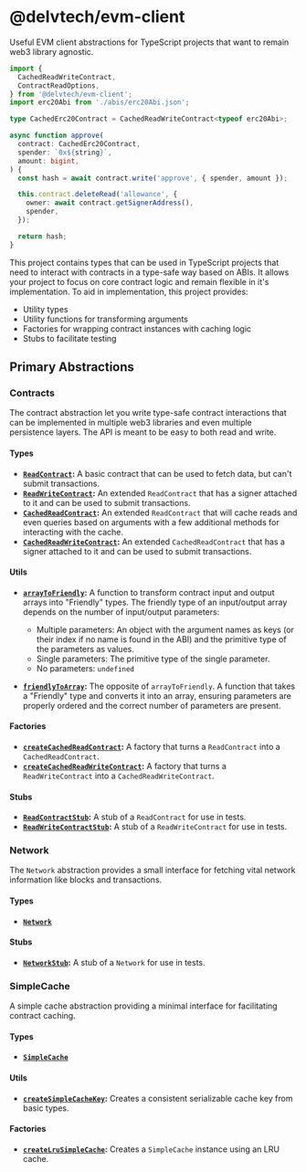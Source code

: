 # @delvtech/evm-client

Useful EVM client abstractions for TypeScript projects that want to remain web3
library agnostic.

```ts
import {
  CachedReadWriteContract,
  ContractReadOptions,
} from '@delvtech/evm-client';
import erc20Abi from './abis/erc20Abi.json';

type CachedErc20Contract = CachedReadWriteContract<typeof erc20Abi>;

async function approve(
  contract: CachedErc20Contract,
  spender: `0x${string}`,
  amount: bigint,
) {
  const hash = await contract.write('approve', { spender, amount });

  this.contract.deleteRead('allowance', {
    owner: await contract.getSignerAddress(),
    spender,
  });

  return hash;
}
```

This project contains types that can be used in TypeScript projects that need to
interact with contracts in a type-safe way based on ABIs. It allows your project
to focus on core contract logic and remain flexible in it's implementation. To
aid in implementation, this project provides:

- Utility types
- Utility functions for transforming arguments
- Factories for wrapping contract instances with caching logic
- Stubs to facilitate testing

## Primary Abstractions

### Contracts

The contract abstraction let you write type-safe contract interactions that can
be implemented in multiple web3 libraries and even multiple persistence layers.
The API is meant to be easy to both read and write.

#### Types

- **[`ReadContract`](./src/contract/types/Contract.ts):** A basic contract that
  can be used to fetch data, but can't submit transactions.
- **[`ReadWriteContract`](./src/contract/types/Contract.ts):** An extended
  `ReadContract` that has a signer attached to it and can be used to submit
  transactions.
- **[`CachedReadContract`](./src/contract/types/CachedContract.ts):** An
  extended `ReadContract` that will cache reads and even queries based on
  arguments with a few additional methods for interacting with the cache.
- **[`CachedReadWriteContract`](./src/contract/types/CachedContract.ts):** An
  extended `CachedReadContract` that has a signer attached to it and can be used
  to submit transactions.

#### Utils

- **[`arrayToFriendly`](./src/contract/utils/arrayToFriendly.ts):** A function
  to transform contract input and output arrays into "Friendly" types. The
  friendly type of an input/output array depends on the number of input/output
  parameters:

  - Multiple parameters: An object with the argument names as keys (or their
    index if no name is found in the ABI) and the primitive type of the
    parameters as values.
  - Single parameters: The primitive type of the single parameter.
  - No parameters: `undefined`

- **[`friendlyToArray`](./src/contract/utils/friendlyToArray.ts):** The opposite
  of `arrayToFriendly`. A function that takes a "Friendly" type and converts it
  into an array, ensuring parameters are properly ordered and the correct number
  of parameters are present.

#### Factories

- **[`createCachedReadContract`](./src/contract/factories/createCachedReadContract.ts):**
  A factory that turns a `ReadContract` into a `CachedReadContract`.
- **[`createCachedReadWriteContract`](./src/contract/factories/createCachedReadWriteContract.ts):**
  A factory that turns a `ReadWriteContract` into a `CachedReadWriteContract`.

#### Stubs

- **[`ReadContractStub`](./src/contract/stubs/ReadContractStub.ts):** A stub of
  a `ReadContract` for use in tests.
- **[`ReadWriteContractStub`](./src/contract/stubs/ReadWriteContractStub.ts):**
  A stub of a `ReadWriteContract` for use in tests.

### Network

The `Network` abstraction provides a small interface for fetching vital network
information like blocks and transactions.

#### Types

- **[`Network`](./src/network/types/Network.ts)**

#### Stubs

- **[`NetworkStub`](./src/network/stubs/NetworkStub.ts):** A stub of a
  `Network` for use in tests.

### SimpleCache

A simple cache abstraction providing a minimal interface for facilitating contract
caching.

#### Types

- **[`SimpleCache`](./src/cache/types/SimpleCache.ts)**

#### Utils

- **[`createSimpleCacheKey`](./src/cache/utils/createSimpleCacheKey.ts):**
  Creates a consistent serializable cache key from basic types.

#### Factories

- **[`createLruSimpleCache`](./src/cache/factories/createLruSimpleCache.ts):**
  Creates a `SimpleCache` instance using an LRU cache.
